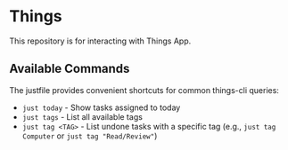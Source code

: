 # Things

This repository is for interacting with Things App.

## Available Commands

The justfile provides convenient shortcuts for common things-cli queries:

- `just today` - Show tasks assigned to today
- `just tags` - List all available tags
- `just tag <TAG>` - List undone tasks with a specific tag (e.g., `just tag Computer` or `just tag "Read/Review"`)
